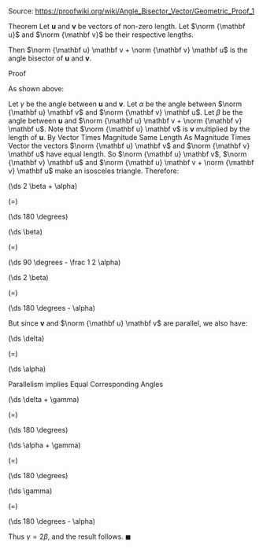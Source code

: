 # 

Source: https://proofwiki.org/wiki/Angle_Bisector_Vector/Geometric_Proof_1

Theorem
Let $\mathbf u$ and $\mathbf v$ be vectors of non-zero length.
Let $\norm {\mathbf u}$ and $\norm {\mathbf v}$ be their respective lengths.

Then $\norm {\mathbf u} \mathbf v + \norm {\mathbf v} \mathbf u$ is the angle bisector of $\mathbf u$ and $\mathbf v$.


Proof

As shown above:

Let $\gamma$ be the angle between $\mathbf u$ and $\mathbf v$.
Let $\alpha$ be the angle between $\norm {\mathbf u} \mathbf v$ and $\norm {\mathbf v} \mathbf u$.
Let $\beta$ be the angle between $\mathbf u$ and $\norm {\mathbf u} \mathbf v + \norm {\mathbf v} \mathbf u$.
Note that $\norm {\mathbf u} \mathbf v$ is $\mathbf v$ multiplied by the length of $\mathbf u$.
By Vector Times Magnitude Same Length As Magnitude Times Vector the vectors $\norm {\mathbf u} \mathbf v$ and $\norm {\mathbf v} \mathbf u$ have equal length.
So $\norm {\mathbf u} \mathbf v$, $\norm {\mathbf v} \mathbf u$ and $\norm {\mathbf u} \mathbf v + \norm {\mathbf v} \mathbf u$ make an isosceles triangle.
Therefore:














\(\ds 2 \beta + \alpha\)

\(=\)







\(\ds 180 \degrees\)




















\(\ds \beta\)

\(=\)







\(\ds 90 \degrees - \frac 1 2 \alpha\)




















\(\ds 2 \beta\)

\(=\)







\(\ds 180 \degrees - \alpha\)









But since $\mathbf v$ and $\norm {\mathbf u} \mathbf v$ are parallel, we also have:














\(\ds \delta\)

\(=\)







\(\ds \alpha\)





Parallelism implies Equal Corresponding Angles














\(\ds \delta + \gamma\)

\(=\)







\(\ds 180 \degrees\)




















\(\ds \alpha + \gamma\)

\(=\)







\(\ds 180 \degrees\)




















\(\ds \gamma\)

\(=\)







\(\ds 180 \degrees - \alpha\)









Thus $\gamma = 2 \beta$, and the result follows.
$\blacksquare$






